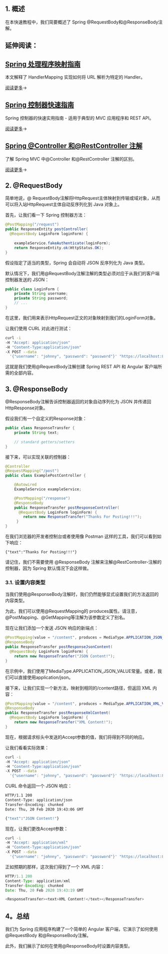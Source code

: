 ## 1. 概述

在本快速教程中，我们简要概述了 Spring @RequestBody和@ResponseBody注解。

## 延伸阅读：

## [Spring 处理程序映射指南](https://www.baeldung.com/spring-handler-mappings)

本文解释了 HandlerMapping 实现如何将 URL 解析为特定的 Handler。

[阅读更多](https://www.baeldung.com/spring-handler-mappings)→

## [Spring 控制器快速指南](https://www.baeldung.com/spring-controllers)

Spring 控制器的快速实用指南 - 适用于典型的 MVC 应用程序和 REST API。

[阅读更多](https://www.baeldung.com/spring-controllers)→

## [Spring @Controller 和@RestController 注解](https://www.baeldung.com/spring-controller-vs-restcontroller)

了解 Spring MVC 中@Controller 和@RestController 注解的区别。

[阅读更多](https://www.baeldung.com/spring-controller-vs-restcontroller)→

## 2. @RequestBody

简单地说，@ RequestBody注解将HttpRequest主体映射到传输或域对象，从而可以将入站HttpRequest主体自动反序列化到 Java 对象上。

首先，让我们看一下 Spring 控制器方法：

```java
@PostMapping("/request")
public ResponseEntity postController(
  @RequestBody LoginForm loginForm) {
 
    exampleService.fakeAuthenticate(loginForm);
    return ResponseEntity.ok(HttpStatus.OK);
}
```

假设指定了适当的类型，Spring 会自动将 JSON 反序列化为 Java 类型。

默认情况下，我们用@RequestBody注解注解的类型必须对应于从我们的客户端控制器发送的 JSON：

```java
public class LoginForm {
    private String username;
    private String password;
    // ...
}
```

在这里，我们用来表示HttpRequest正文的对象映射到我们的LoginForm对象。

让我们使用 CURL 对此进行测试：

```bash
curl -i 
-H "Accept: application/json" 
-H "Content-Type:application/json" 
-X POST --data 
  '{"username": "johnny", "password": "password"}' "https://localhost:8080/.../request"
```

这就是我们使用@RequestBody注解创建 Spring REST API 和 Angular 客户端所需的全部内容。

## 3. @ResponseBody

@ResponseBody注解告诉控制器返回的对象自动序列化为 JSON 并传递回HttpResponse对象。

假设我们有一个自定义的Response对象：

```java
public class ResponseTransfer {
    private String text; 
    
    // standard getters/setters
}
```

接下来，可以实现关联的控制器：

```java
@Controller
@RequestMapping("/post")
public class ExamplePostController {

    @Autowired
    ExampleService exampleService;

    @PostMapping("/response")
    @ResponseBody
    public ResponseTransfer postResponseController(
      @RequestBody LoginForm loginForm) {
        return new ResponseTransfer("Thanks For Posting!!!");
     }
}
```

在我们浏览器的开发者控制台或者使用像 Postman 这样的工具，我们可以看到如下响应：

```plaintext
{"text":"Thanks For Posting!!!"}
```

请记住，我们不需要使用 @ResponseBody 注解来注解@RestController-注解的控制器，因为 Spring 默认情况下会这样做。

### 3.1. 设置内容类型

当我们使用@ResponseBody注解时，我们仍然能够显式设置我们的方法返回的内容类型。

为此，我们可以使用@RequestMapping的 produces属性。请注意，@PostMapping、@GetMapping等注解为该参数定义了别名。

现在让我们添加一个发送 JSON 响应的新端点：

```java
@PostMapping(value = "/content", produces = MediaType.APPLICATION_JSON_VALUE)
@ResponseBody
public ResponseTransfer postResponseJsonContent(
  @RequestBody LoginForm loginForm) {
    return new ResponseTransfer("JSON Content!");
}
```

在示例中，我们使用了MediaType.APPLICATION_JSON_VALUE常量。或者，我们可以直接使用application/json。

接下来，让我们实现一个新方法，映射到相同的/content路径，但返回 XML 内容：

```java
@PostMapping(value = "/content", produces = MediaType.APPLICATION_XML_VALUE)
@ResponseBody
public ResponseTransfer postResponseXmlContent(
  @RequestBody LoginForm loginForm) {
    return new ResponseTransfer("XML Content!");
}
```

现在，根据请求标头中发送的Accept参数的值，我们将得到不同的响应。

让我们看看实际效果：

```bash
curl -i  
-H "Accept: application/json"  
-H "Content-Type:application/json"  
-X POST --data 
  '{"username": "johnny", "password": "password"}' "https://localhost:8080/.../content"
```

CURL 命令返回一个 JSON 响应：

```bash
HTTP/1.1 200
Content-Type: application/json
Transfer-Encoding: chunked
Date: Thu, 20 Feb 2020 19:43:06 GMT

{"text":"JSON Content!"}
```

现在，让我们更改Accept参数：

```bash
curl -i 
-H "Accept: application/xml" 
-H "Content-Type:application/json" 
-X POST --data
  '{"username": "johnny", "password": "password"}' "https://localhost:8080/.../content"
```

正如预期的那样，这次我们得到了一个 XML 内容：

```java
HTTP/1.1 200
Content-Type: application/xml
Transfer-Encoding: chunked
Date: Thu, 20 Feb 2020 19:43:19 GMT

<ResponseTransfer><text>XML Content!</text></ResponseTransfer>
```

## 4。总结

我们为 Spring 应用程序构建了一个简单的 Angular 客户端，它演示了如何使用@RequestBody 和@ResponseBody注解。

此外，我们展示了如何在使用@ResponseBody时设置内容类型。
